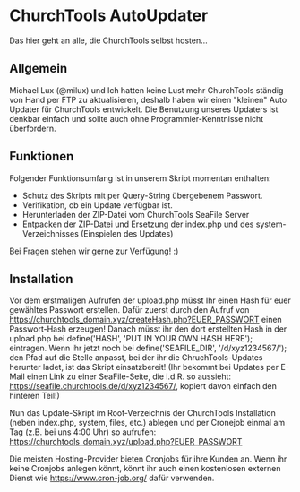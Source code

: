 # ChurchTools AutoUpdater

Das hier geht an alle, die ChurchTools selbst hosten...

## Allgemein

Michael Lux (@milux) und Ich hatten keine Lust mehr ChurchTools ständig von Hand per FTP zu aktualisieren, deshalb haben wir einen "kleinen" Auto Updater für ChurchTools entwickelt.
Die Benutzung unseres Updaters ist denkbar einfach und sollte auch ohne Programmier-Kenntnisse nicht überfordern.

## Funktionen

Folgender Funktionsumfang ist in unserem Skript momentan enthalten:

+ Schutz des Skripts mit per Query-String übergebenem Passwort.
+ Verifikation, ob ein Update verfügbar ist.
+ Herunterladen der ZIP-Datei vom ChurchTools SeaFile Server
+ Entpacken der ZIP-Datei und Ersetzung der index.php und des system-Verzeichnisses (Einspielen des Updates)

Bei Fragen stehen wir gerne zur Verfügung! :)

## Installation

Vor dem erstmaligen Aufrufen der upload.php müsst Ihr einen Hash für euer gewähltes Passwort erstellen.
Dafür zuerst durch den Aufruf von <https://churchtools_domain.xyz/createHash.php?EUER_PASSWORT> einen Passwort-Hash erzeugen!
Danach müsst ihr den dort erstellten Hash in der upload.php bei define('HASH', 'PUT IN YOUR OWN HASH HERE'); eintragen.
Wenn ihr jetzt noch bei define('SEAFILE_DIR', '/d/xyz1234567/'); den Pfad auf die Stelle anpasst, bei der ihr die ChruchTools-Updates herunter ladet, ist das Skript einsatzbereit!
(Ihr bekommt bei Updates per E-Mail einen Link zu einer SeaFile-Seite, die i.d.R. so aussieht: https://seafile.churchtools.de/d/xyz1234567/, kopiert davon einfach den hinteren Teil!) 

Nun das Update-Skript im Root-Verzeichnis der ChurchTools Installation (neben index.php, system, files, etc.) ablegen und per Cronejob einmal am Tag (z.B. bei uns 4:00 Uhr) so aufrufen:
<https://churchtools_domain.xyz/upload.php?EUER_PASSWORT>

Die meisten Hosting-Provider bieten Cronjobs für ihre Kunden an.
Wenn ihr keine Cronjobs anlegen könnt, könnt ihr auch einen kostenlosen externen Dienst wie https://www.cron-job.org/ dafür verwenden.
